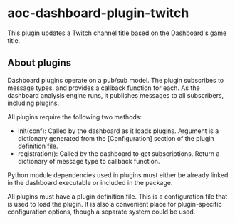 # aoc-dashboard-plugin-twitch

This plugin updates a Twitch channel title based on the Dashboard's game title.

## About plugins

Dashboard plugins operate on a pub/sub model. The plugin subscribes to message types, and provides a callback function for each. As the dashboard analysis engine runs, it publishes messages to all subscribers, including plugins.

All plugins require the following two methods:
- init(conf): Called by the dashboard as it loads plugins. Argument is a dictionary generated from the [Configuration] section of the plugin definition file.
- registration(): Called by the dashboard to get subscriptions. Return a dictionary of message type to callback function.

Python module dependencies used in plugins must either be already linked in the dashboard executable or included in the package.

All plugins must have a plugin definition file. This is a configuration file that is used to load the plugin. It is also a convenient place for plugin-specific configuration options, though a separate system could be used.
